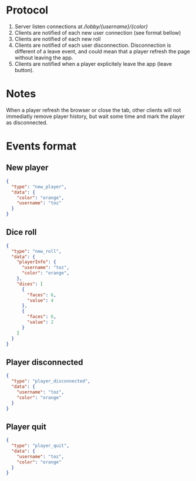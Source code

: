 # Protocol

1. Server listen connections at */lobby/{username}/{color}* 
2. Clients are notified of each new user connection (see format bellow)
3. Clients are notified of each new roll 
4. Clients are notified of each user disconnection. Disconnection is different of a leave event, and could mean that a player refresh the page without leaving the app.
5. Clients are notified when a player explicitely leave the app (leave button).

# Notes

When a player refresh the browser or close the tab, other clients will not immediatly remove player history, but wait some time and mark the player as disconnected.

# Events format

## New player

```json
{
  "type": "new_player",
  "data": {
    "color": "orange",
    "username": "toz"
  }
}
```

## Dice roll

```json
{
  "type": "new_roll",
  "data": {
    "playerInfo": {
      "username": "toz",
      "color": "orange",
    },
    "dices": [
      {
        "faces": 6,
        "value": 4
      },
      {
        "faces": 6,
        "value": 2 
      }
    ]
  }
}
```

## Player disconnected

```json
{
  "type": "player_disconnected",
  "data": {
    "username": "toz",
    "color": "orange"
  }
}
```

## Player quit

```json
{
  "type": "player_quit",
  "data": {
    "username": "toz",
    "color": "orange"
  }
}
```

